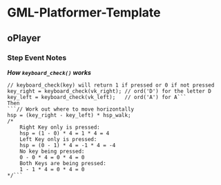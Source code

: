 # GML-Platformer-Template

## oPlayer

### Step Event Notes
***How `keyboard_check()` works***
```
// keyboard_check(key) will return 1 if pressed or 0 if not pressed
key_right = keyboard_check(vk_right); // ord('D') for the letter D
key_left = keyboard_check(vk_left);   // ord('A') for A```
Then
```// Work out where to move horizontally
hsp = (key_right - key_left) * hsp_walk;
/*
	Right Key only is pressed:
	hsp = (1 - 0) * 4 = 1 * 4 = 4
	Left Key only is pressed:
	hsp = (0 - 1) * 4 = -1 * 4 = -4
	No key being pressed:
	0 - 0 * 4 = 0 * 4 = 0
	Both Keys are being pressed:
	1 - 1 * 4 = 0 * 4 = 0
*/```

